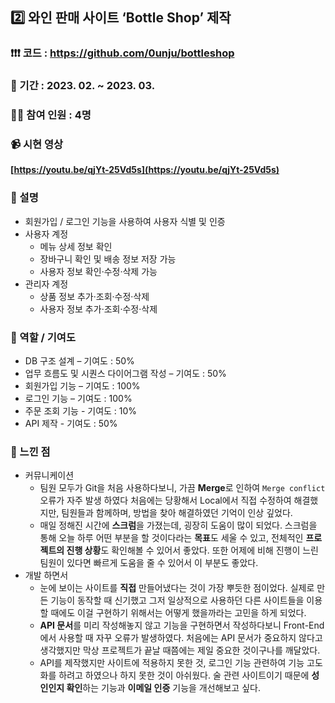 ## 2️⃣ 와인 판매 사이트 ‘Bottle Shop’ 제작

### ❗❗❗ 코드 : https://github.com/0unju/bottleshop

### 📆 기간 : 2023. 02. ~ 2023. 03.

### 👩‍💻 참여 인원 : 4명

### 📹 시현 영상

**[https://youtu.be/qjYt-25Vd5s](https://youtu.be/qjYt-25Vd5s)**

### 📔 설명

- 회원가입 / 로그인 기능을 사용하여 사용자 식별 및 인증
- 사용자 계정
    - 메뉴 상세 정보 확인
    - 장바구니 확인 및 배송 정보 저장 가능
    - 사용자 정보 확인·수정·삭제 가능
- 관리자 계정
    - 상품 정보 추가·조회·수정·삭제
    - 사용자 정보 추가·조회·수정·삭제

### 🔧 역할 / 기여도

- DB 구조 설계 – 기여도 : 50%
- 업무 흐름도 및 시퀀스 다이어그램 작성 – 기여도 : 50%
- 회원가입 기능 – 기여도 : 100%
- 로그인 기능 – 기여도 : 100%
- 주문 조회 기능 - 기여도 : 10%
- API 제작 - 기여도 : 50%

### 📌 느낀 점

- 커뮤니케이션
    - 팀원 모두가 Git을 처음 사용하다보니, 가끔 **Merge**로 인하여 `Merge conflict` 오류가 자주 발생 하였다 처음에는 당황해서 Local에서 직접 수정하여 해결했지만, 팀원들과 함께하며, 방법을 찾아 해결하였던 기억이 인상 깊었다.
    - 매일 정해진 시간에 **스크럼**을 가졌는데, 굉장히 도움이 많이 되었다. 스크럼을 통해 오늘 하루 어떤 부분을 할 것이다라는 **목표**도 세울 수 있고, 전체적인 **프로젝트의 진행 상황**도 확인해볼 수 있어서 좋았다. 또한 어제에 비해 진행이 느린 팀원이 있다면 빠르게 도움을 줄 수 있어서 이 부분도 좋았다.
- 개발 하면서
    - 눈에 보이는 사이트를 **직접** 만들어냈다는 것이 가장 뿌듯한 점이었다. 실제로 만든 기능이 동작할 때 신기했고 그저 일상적으로 사용하던 다른 사이트들을 이용할 때에도 이걸 구현하기 위해서는 어떻게 했을까라는 고민을 하게 되었다.
    - **API 문서**를 미리 작성해놓지 않고 기능을 구현하면서 작성하다보니 Front-End에서 사용할 때 자꾸 오류가 발생하였다. 처음에는 API 문서가 중요하지 않다고 생각했지만 막상 프로젝트가 끝날 때쯤에는 제일 중요한 것이구나를 깨달았다.
    - API를 제작했지만 사이트에 적용하지 못한 것, 로그인 기능 관련하여 기능 고도화를 하려고 하였으나 하지 못한 것이 아쉬웠다. 술 관련 사이트이기 때문에 **성인인지 확인**하는 기능과 **이메일 인증** 기능을 개선해보고 싶다.

